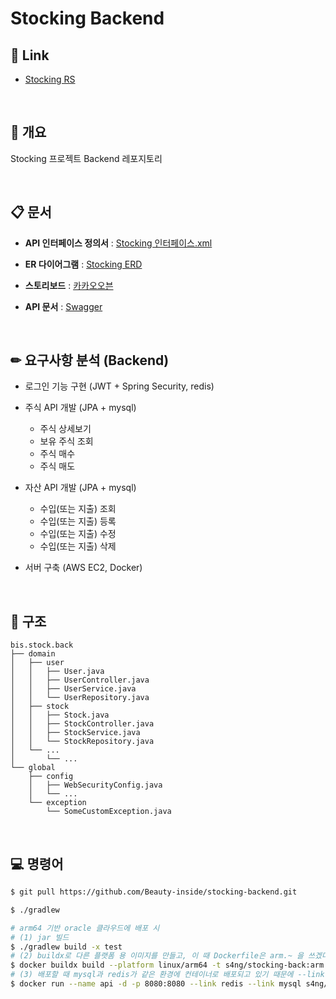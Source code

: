 # Stocking Backend

## 🔗 Link

 - [Stocking RS](http://52.78.111.36:8080/)


<br>

## 📃 개요

Stocking 프로젝트 Backend 레포지토리

<br>

## 📋 문서

 - __API 인터페이스 정의서__ : [Stocking 인터페이스.xml](https://docs.google.com/spreadsheets/d/182aLbTaK65A3b54N6PWPdKt8OSbjQdrZvL_DBAccawo/edit?usp=sharing)  

 - __ER 다이어그램__ : [Stocking ERD](https://www.erdcloud.com/d/ZQjY97KMQrEthMPyn)  

 - __스토리보드__ : [카카오오븐](https://ovenapp.io/view/DOhZ6TnDKWFjINtQKjnj2RAulxojOZCb#3QyvB)

 - __API 문서__ : [Swagger](http://52.78.111.36:8080/swagger-ui.html)

<br>

## ✏ 요구사항 분석 (Backend)  

- 로그인 기능 구현 (JWT + Spring Security, redis)  

- 주식 API 개발 (JPA + mysql)
  - 주식 상세보기
  - 보유 주식 조회
  - 주식 매수
  - 주식 매도  

- 자산 API 개발 (JPA + mysql)  
  - 수입(또는 지출) 조회
  - 수입(또는 지출) 등록
  - 수입(또는 지출) 수정
  - 수입(또는 지출) 삭제
 
- 서버 구축 (AWS EC2, Docker)  

<br>

## 🔨 구조

```
bis.stock.back
├── domain
│   ├── user
│   │   ├── User.java
│   │   ├── UserController.java
│   │   ├── UserService.java
│   │   └── UserRepository.java
│   ├── stock
│   │   ├── Stock.java
│   │   ├── StockController.java
│   │   ├── StockService.java
│   │   └── StockRepository.java
│   └── ...
│       └── ...
└── global
    ├── config
    │   ├── WebSecurityConfig.java
    │   └── ...
    └── exception
        └── SomeCustomException.java
```

<br>

## 💻 명령어

```bash
$ git pull https://github.com/Beauty-inside/stocking-backend.git

$ ./gradlew

# arm64 기반 oracle 클라우드에 배포 시
# (1) jar 빌드
$ ./gradlew build -x test
# (2) buildx로 다른 플랫폼 용 이미지를 만들고, 이 때 Dockerfile은 arm.~ 을 쓰겠다는 의미
$ docker buildx build --platform linux/arm64 -t s4ng/stocking-back:arm . -f arm.Dockerfile
# (3) 배포할 때 mysql과 redis가 같은 환경에 컨테이너로 배포되고 있기 때문에 --link속성을 이용하여 연결시켜 준다.
$ docker run --name api -d -p 8080:8080 --link redis --link mysql s4ng/stocking-back:arm
```
